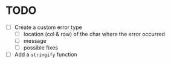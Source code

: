 # TODO

- [ ] Create a custom error type
  - [ ] location (col & row) of the char where the error occurred
  - [ ] message
  - [ ] possible fixes

- [ ] Add a `stringify` function
